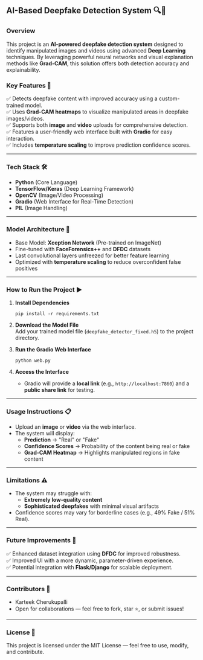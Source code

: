 ## **AI-Based Deepfake Detection System 🔍🎯**

### **Overview**
This project is an **AI-powered deepfake detection system** designed to identify manipulated images and videos using advanced **Deep Learning** techniques. By leveraging powerful neural networks and visual explanation methods like **Grad-CAM**, this solution offers both detection accuracy and explainability.

### **Key Features 🚀**
✅ Detects deepfake content with improved accuracy using a custom-trained model.  
✅ Uses **Grad-CAM heatmaps** to visualize manipulated areas in deepfake images/videos.  
✅ Supports both **image** and **video** uploads for comprehensive detection.  
✅ Features a user-friendly web interface built with **Gradio** for easy interaction.  
✅ Includes **temperature scaling** to improve prediction confidence scores.  

---

### **Tech Stack 🛠️**
- **Python** (Core Language)  
- **TensorFlow/Keras** (Deep Learning Framework)  
- **OpenCV** (Image/Video Processing)  
- **Gradio** (Web Interface for Real-Time Detection)  
- **PIL** (Image Handling)  

---

### **Model Architecture 🧠**
- Base Model: **Xception Network** (Pre-trained on ImageNet)  
- Fine-tuned with **FaceForensics++** and **DFDC** datasets  
- Last convolutional layers unfreezed for better feature learning  
- Optimized with **temperature scaling** to reduce overconfident false positives  

---

### **How to Run the Project ▶️**

1. **Install Dependencies**  
   ```
   pip install -r requirements.txt
   ```

2. **Download the Model File**  
   Add your trained model file (`deepfake_detector_fixed.h5`) to the project directory.

3. **Run the Gradio Web Interface**  
   ```
   python web.py
   ```

4. **Access the Interface**  
   - Gradio will provide a **local link** (e.g., `http://localhost:7860`) and a **public share link** for testing.

---

### **Usage Instructions 📋**
- Upload an **image** or **video** via the web interface.  
- The system will display:  
  - **Prediction** → "Real" or "Fake"  
  - **Confidence Scores** → Probability of the content being real or fake  
  - **Grad-CAM Heatmap** → Highlights manipulated regions in fake content  

---

### **Limitations ⚠️**
- The system may struggle with:  
  - **Extremely low-quality content**  
  - **Sophisticated deepfakes** with minimal visual artifacts  
- Confidence scores may vary for borderline cases (e.g., 49% Fake / 51% Real).

---

### **Future Improvements 🔄**
✅ Enhanced dataset integration using **DFDC** for improved robustness.  
✅ Improved UI with a more dynamic, parameter-driven experience.  
✅ Potential integration with **Flask/Django** for scalable deployment.  

---

### **Contributors 👥**
- Karteek Cherukupalli
- Open for collaborations — feel free to fork, star ⭐, or submit issues!

---

### **License 📄**
This project is licensed under the MIT License — feel free to use, modify, and contribute.
